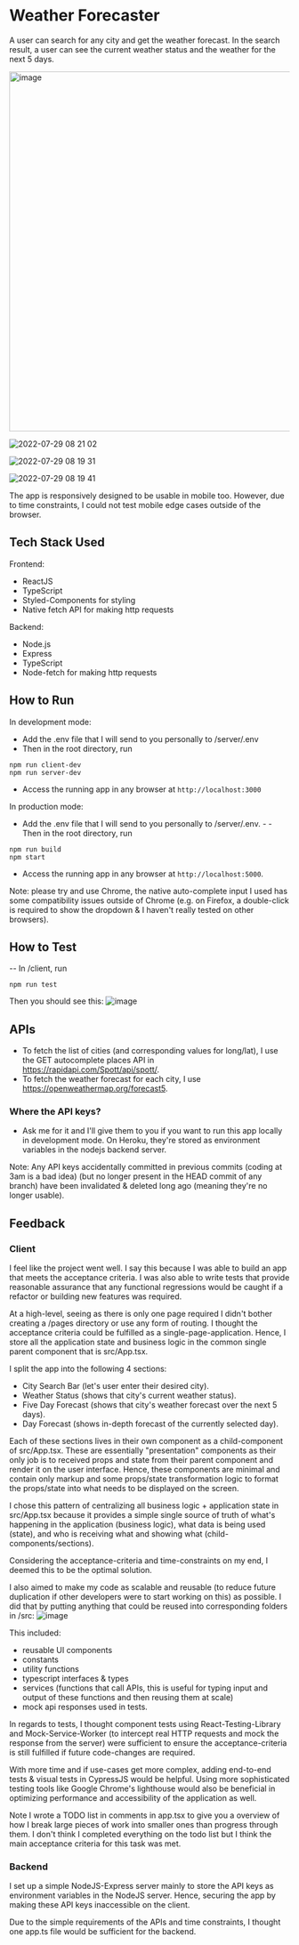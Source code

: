 # Weather Forecaster

A user can search for any city and get the weather forecast.
In the search result, a user can see the current weather status and the weather for the next 5 days.

<img width="647" alt="image" src="https://user-images.githubusercontent.com/38395166/181646571-14bbd38b-04e6-4d64-bf44-25a720df4dfc.png">

![2022-07-29 08 21 02](https://user-images.githubusercontent.com/38395166/181647071-f5fa5620-e71b-45c3-8439-da027a1f2cbe.gif)

![2022-07-29 08 19 31](https://user-images.githubusercontent.com/38395166/181646910-d365c37a-b869-4711-b6b9-e3770fb5d4b4.gif)

![2022-07-29 08 19 41](https://user-images.githubusercontent.com/38395166/181646959-858a4c34-fcf0-49db-a3b6-b11d355702d3.gif)

The app is responsively designed to be usable in mobile too. However, due to time constraints, I could not test mobile edge cases outside of the browser.

## Tech Stack Used

Frontend:

- ReactJS
- TypeScript
- Styled-Components for styling
- Native fetch API for making http requests

Backend:

- Node.js
- Express
- TypeScript
- Node-fetch for making http requests

## How to Run

In development mode:

- Add the .env file that I will send to you personally to /server/.env
- Then in the root directory, run

```
npm run client-dev
npm run server-dev
```

- Access the running app in any browser at `http://localhost:3000`

In production mode:

- Add the .env file that I will send to you personally to /server/.env. - - Then in the root directory, run

```
npm run build
npm start
```

- Access the running app in any browser at `http://localhost:5000`.

Note: please try and use Chrome, the native auto-complete input I used has some compatibility issues outside of Chrome (e.g. on Firefox, a double-click is required to show the dropdown & I haven't really tested on other browsers).

## How to Test

-- In /client, run

```
npm run test
```

Then you should see this:
![image](https://user-images.githubusercontent.com/38395166/181646672-3110abc9-2cf6-4a21-820f-834fbebd514f.png)

## APIs

- To fetch the list of cities (and corresponding values for long/lat), I use the GET autocomplete places API in https://rapidapi.com/Spott/api/spott/.
- To fetch the weather forecast for each city, I use https://openweathermap.org/forecast5.

### Where the API keys?

- Ask me for it and I'll give them to you if you want to run this app locally in development mode. On Heroku, they're stored as environment variables in the nodejs backend server.

Note: Any API keys accidentally committed in previous commits (coding at 3am is a bad idea) (but no longer present in the HEAD commit of any branch) have been invalidated & deleted long ago (meaning they're no longer usable).

## Feedback

### Client

I feel like the project went well. I say this because I was able to build an app that meets the acceptance criteria. I was also able to write tests that provide reasonable assurance that any functional regressions would be caught if a refactor or building new features was required.

At a high-level, seeing as there is only one page required I didn't bother creating a /pages directory or use any form of routing. I thought the acceptance criteria could be fulfilled as a single-page-application. Hence, I store all the application state and business logic in the common single parent component that is src/App.tsx.

I split the app into the following 4 sections:

- City Search Bar (let's user enter their desired city).
- Weather Status (shows that city's current weather status).
- Five Day Forecast (shows that city's weather forecast over the next 5 days).
- Day Forecast (shows in-depth forecast of the currently selected day).

Each of these sections lives in their own component as a child-component of src/App.tsx. These are essentially "presentation" components as their only job is to received props and state from their parent component and render it on the user interface. Hence, these components are minimal and contain only markup and some props/state transformation logic to format the props/state into what needs to be displayed on the screen.

I chose this pattern of centralizing all business logic + application state in src/App.tsx because it provides a simple single source of truth of what's happening in the application (business logic), what data is being used (state), and who is receiving what and showing what (child-components/sections).

Considering the acceptance-criteria and time-constraints on my end, I deemed this to be the optimal solution.

I also aimed to make my code as scalable and reusable (to reduce future duplication if other developers were to start working on this) as possible. I did that by putting anything that could be reused into corresponding folders in /src:
![image](https://user-images.githubusercontent.com/38395166/181648488-ac844a10-ab9d-4bdf-94ea-4803ee6da7d8.png)

This included:

- reusable UI components
- constants
- utility functions
- typescript interfaces & types
- services (functions that call APIs, this is useful for typing input and output of these functions and then reusing them at scale)
- mock api responses used in tests.

In regards to tests,
I thought component tests using React-Testing-Library and Mock-Service-Worker (to intercept real HTTP requests and mock the response from the server) were sufficient to ensure the acceptance-criteria is still fulfilled if future code-changes are required.

With more time and if use-cases get more complex, adding end-to-end tests & visual tests in CypressJS would be helpful. Using more sophisticated testing tools like Google Chrome's lighthouse would also be beneficial in optimizing performance and accessibility of the application as well.

Note I wrote a TODO list in comments in app.tsx to give you a overview of how I break large pieces of work into smaller ones than progress through them. I don't think I completed everything on the todo list but I think the main acceptance criteria for this task was met.

### Backend

I set up a simple NodeJS-Express server mainly to store the API keys as environment variables in the NodeJS server. Hence, securing the app by making these API keys inaccessible on the client.

Due to the simple requirements of the APIs and time constraints, I thought one app.ts file would be sufficient for the backend.
